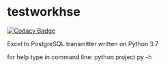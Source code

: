 # testworkhse
[![Codacy Badge](https://api.codacy.com/project/badge/Grade/2331edb7ea8142f5aa41602d10bb272e)](https://www.codacy.com/app/vlad_ustimov/testworkhse?utm_source=github.com&amp;utm_medium=referral&amp;utm_content=DocMorg/testworkhse&amp;utm_campaign=Badge_Grade)

Excel to PostgreSQL transmitter written on Python 3.7

for help type in command line:
python project.py -h
